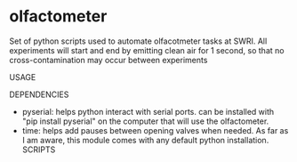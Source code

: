 # olfactometer
Set of python scripts used to automate olfacotmeter tasks at SWRI.
All experiments will start and end by emitting clean air for 1 second, so that no cross-contamination may occur between experiments

USAGE

DEPENDENCIES
   - pyserial: helps python interact with serial ports. can be installed with "pip install pyserial" on the computer that will use the olfactometer.
   - time: helps add pauses between opening valves when needed. As far as I am aware, this module comes with any default python installation.
SCRIPTS